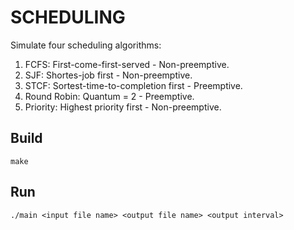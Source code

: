 # SCHEDULING

Simulate four scheduling algorithms:

1. FCFS: First-come-first-served - Non-preemptive.
2. SJF: Shortes-job first - Non-preemptive.
3. STCF: Sortest-time-to-completion first - Preemptive.
4. Round Robin: Quantum = 2 - Preemptive.
5. Priority: Highest priority first - Non-preemptive.

## Build

    make

## Run

    ./main <input file name> <output file name> <output interval> 
